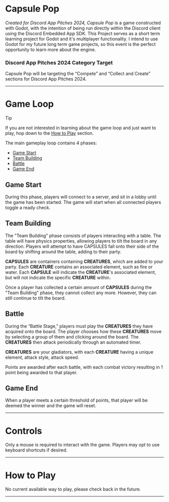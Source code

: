 # Capsule Pop
*Created for Discord App Pitches 2024, Capsule Pop* is a game constructed with Godot, with
the intention of being run directly within the Discord client using the Discord Embedded App
SDK. This Project serves as a short term learning project for Godot and it's multiplayer
functionality. I intend to use Godot for my future long term game projects, so this event
is the perfect opportunity to learn more about the engine. 


### Discord App Pitches 2024 Category Target
Capsule Pop will be targeting the “Compete” and “Collect and Create” sections for Discord 
App Pitches 2024.

---

# Game Loop
> [!TIP]
> If you are not interested in learning about the game loop and just want to play, hop down to the
> [How to Play](#how-to-play) section.

The main gameplay loop contains 4 phases:
- [Game Start](#game-start)
- [Team Building](#team-building)
- [Battle](#battle)
- [Game End](#game-end)

## Game Start
During this phase, players will connect to a server, and sit in a lobby until the game has been
started. The game will start when all connected players toggle a ready check.

## Team Building
The "Team Building" phase consists of players interacting with a table. The table will have physics properties, allowing players to tilt the board in any direction. Players will attempt to have CAPSULES fall onto their side of the board by shifting around the table, adding to their party.

**CAPSULES** are containers containing **CREATURES**, which are added to your party. Each **CREATURE** contains
an associated element, such as fire or water. Each **CAPSULE** will indicate the **CREATURE**'s associated
element, but will not indicate the specific **CREATURE** within.

Once a player has collected a certain amount of **CAPSULES** during the "Team Building" phase, they cannot collect any more. However, they can still continue to tilt the board.

## Battle
During the “Battle Stage,” players must play the **CREATURES** they have acquired onto the board. The player chooses how these **CREATURES** move by selecting a group of them and clicking around the board. The **CREATURES** then attack periodically through an automated timer.

**CREATURES** are your gladiators, with each **CREATURE** having a unique element, attack style, attack speed.

Points are awarded after each battle, with each combat victory resulting in 1 point being awarded to that player.

## Game End

When a player meets a certain threshold of points, that player will be deemed the winner and the game will reset.

---

# Controls
Only a mouse is required to interact with the game. Players may opt to use keyboard shortcuts if desired.

---

# How to Play
No current available way to play, please check back in the future.

---
